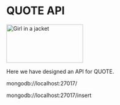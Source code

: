 # QUOTE API
<img src="https://encrypted-tbn0.gstatic.com/images?q=tbn:ANd9GcRqZcOs96d8qJXy82LXn4X6gKSCDcVBjqpoBQ&usqp=CAU" alt="Girl in a jacket" width="200" height="100">

 Here we have designed an API for QUOTE.
 
 mongodb://localhost:27017/
 
 mongodb://localhost:27017/insert

